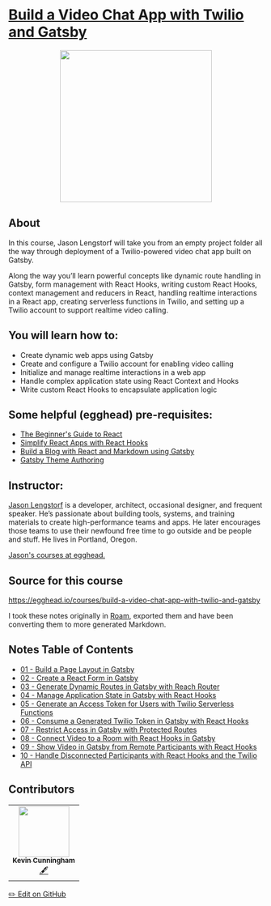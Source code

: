 # [Build a Video Chat App with Twilio and Gatsby](https://egghead.io/courses/build-a-video-chat-app-with-twilio-and-gatsby)

<p align="center"><img src="https://d2eip9sf3oo6c2.cloudfront.net/series/square_covers/000/000/395/full/TwilioGatsby_Final.png" width="300"/></p>

## About

In this course, Jason Lengstorf will take you from an empty project folder all the way through deployment of a Twilio-powered video chat app built on Gatsby.

Along the way you’ll learn powerful concepts like dynamic route handling in Gatsby, form management with React Hooks, writing custom React Hooks, context management and reducers in React, handling realtime interactions in a React app, creating serverless functions in Twilio, and setting up a Twilio account to support realtime video calling.

## You will learn how to:
- Create dynamic web apps using Gatsby
- Create and configure a Twilio account for enabling video calling
- Initialize and manage realtime interactions in a web app
- Handle complex application state using React Context and Hooks
- Write custom React Hooks to encapsulate application logic

## Some helpful (egghead) pre-requisites:
- [The Beginner's Guide to React](https://egghead.io/courses/the-beginner-s-guide-to-react)
- [Simplify React Apps with React Hooks](https://egghead.io/courses/simplify-react-apps-with-react-hooks)
- [Build a Blog with React and Markdown using Gatsby](https://egghead.io/courses/build-a-blog-with-react-and-markdown-using-gatsby)
- [Gatsby Theme Authoring](https://egghead.io/courses/gatsby-theme-authoring)

## Instructor: 

[Jason Lengstorf](https://lengstorf.com/) is a developer, architect, occasional designer, and frequent speaker. He’s passionate about building tools, systems, and training materials to create high-performance teams and apps. He later encourages those teams to use their newfound free time to go outside and be people and stuff. He lives in Portland, Oregon.

[Jason's courses at egghead.](https://egghead.io/instructors/jason-lengstorf) 

## Source for this course 
https://egghead.io/courses/build-a-video-chat-app-with-twilio-and-gatsby

I took these notes originally in [Roam](https://roamresearch.com/#/app/starting-db/page/Zm_K4XglL),
exported them and have been converting them to more generated Markdown.

## Notes Table of Contents

- [01 - Build a Page Layout in Gatsby](notes/01-build-a-page-layout-in-gatsby.md)
- [02 - Create a React Form in Gatsby](notes/02-create-a-react-form-in-gatsby.md)
- [03 - Generate Dynamic Routes in Gatsby with Reach Router](notes/03-generate-dynamic-routes-in-gatsby-with-reach-router.md)
- [04 - Manage Application State in Gatsby with React Hooks](notes/04-manage-application-state-in-gatsby-with-react-hooks.md)
- [05 - Generate an Access Token for Users with Twilio Serverless Functions](notes/05-generate-an-access-token-for-users-with-twilio-serverless-functions.md)
- [06 - Consume a Generated Twilio Token in Gatsby with React Hooks](notes/06-consume-a-generated-twilio-token-in-gatsby-with-react-hooks.md)
- [07 - Restrict Access in Gatsby with Protected Routes](notes/07-restrict-access-in-gatsby-with-protected-routes.md)
- [08 - Connect Video to a Room with React Hooks in Gatsby](notes/08-connect-video-to-a-room-with-react-hooks-in-gatsby.md)
- [09 - Show Video in Gatsby from Remote Participants with React Hooks](notes/09-show-video-in-gatsby-from-remote-participants-with-react-hooks.md)
- [10 - Handle Disconnected Participants with React Hooks and the Twilio API](notes/10-handle-disconnected-participants-with-react-hooks-and-the-twilio-api.md)


## Contributors


<table>
  <tr>
    <td align="center"><a href="https://github.com/doingandlearning"><img src="https://avatars2.githubusercontent.com/u/8320213?s=460&u=091f53ddb85c741ef9509d21e4dc3ab178288634&v=4" width="100px;" alt=""/><br /><sub><b>Kevin Cunningham</b></sub></a><br /><a href="https://github.com/eggheadio/eggheadio-course-notes/build-a-video-chat-app-with-twilio-and-gatsby/notes" title="Content">🖋</td>
  </tr>
</table>

[✏️ Edit on GitHub](https://github.com/eggheadio/eggheadio-course-notes/tree/master/build-a-video-chat-app-with-twilio-and-gatsby/notes)